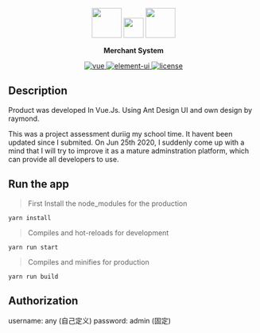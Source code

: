  <p align=center>
   <img  width="60" margin-right="150" src="https://github.com/YongquanYao/merchant-system-VueJS/blob/master/src/assets/image/vue.png"/>
   <img  width="40"   src="https://github.com/YongquanYao/merchant-system-VueJS/blob/master/src/assets/image/plus.png"/>
   <img   width="60"  src="https://github.com/YongquanYao/merchant-system-VueJS/blob/master/src/assets/image/ant%20design.png"/>
</p>

<p align=center>
  <b>Merchant System</b>
</p>

<p align="center">
  <a href="https://github.com/vuejs/vue">
    <img src="https://img.shields.io/badge/vue-2.6.10-limegreen.svg" alt="vue">
  </a>
  <a href="https://github.com//element">
    <img src="https://img.shields.io/badge/ant--design--vue-1.6.2-dodgerblue.svg" alt="element-ui">
  </a>
  <a href="https://github.com/hust-whw/weetok-admin/blob/master/LICENSE">
    <img src="https://img.shields.io/github/license/mashape/apistatus.svg" alt="license">
  </a>
</p>

## Description
Product was developed In Vue.Js. Using Ant Design UI and own design by raymond.

This was a project assessment duriig my school time. It havent been updated since I submited.
On Jun 25th 2020, I suddenly come up with a mind that I will try to improve it as a mature adminstration platform, which can provide all developers to use.

## Run the app

>First Install the node_modules for the production
```
yarn install
```

>Compiles and hot-reloads for development
```
yarn run start
```

>Compiles and minifies for production
```
yarn run build
```

## Authorization  
username: any (自己定义)
password: admin (固定)


